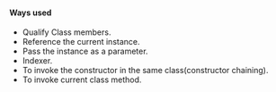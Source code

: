 #### Ways used
- Qualify Class members.
- Reference the current instance.
- Pass the instance as  a parameter.
- Indexer.
- To invoke the constructor in the same class(constructor chaining).
- To invoke current class method.